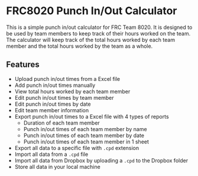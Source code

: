 # FRC8020 Punch In/Out Calculator
This is a simple punch in/out calculator for FRC Team 8020. It is designed to be used by team members to keep track of their hours worked on the team. The calculator will keep track of the total hours worked by each team member and the total hours worked by the team as a whole.

## Features
- Upload punch in/out times from a Excel file
- Add punch in/out times manually
- View total hours worked by each team member
- Edit punch in/out times by team member
- Edit punch in/out times by date
- Edit team member information
- Export punch in/out times to a Excel file with 4 types of reports
    - Duration of each team member
    - Punch in/out times of each team member by name
    - Punch in/out times of each team member by date
    - Punch in/out times of each team member in 1 sheet
- Export all data to a specific file with `.cpd` extension
- Import all data from a `.cpd` file
- Import all data from Dropbox by uploading a `.cpd` to the Dropbox folder
- Store all data in your local machine